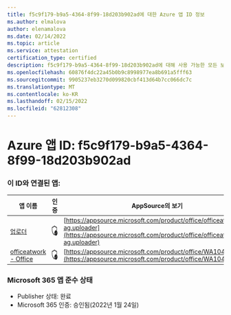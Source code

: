 ```yaml
---
title: f5c9f179-b9a5-4364-8f99-18d203b902ad에 대한 Azure 앱 ID 정보
ms.author: elmalova
author: elenamalova
ms.date: 02/14/2022
ms.topic: article
ms.service: attestation
certification_type: certified
description: f5c9f179-b9a5-4364-8f99-18d203b902ad에 대해 사용 가능한 모든 보안 및 규정 준수 정보입니다.
ms.openlocfilehash: 60876f4dc22a45b0b9c8998977ea8b691a5fff63
ms.sourcegitcommit: 9905237eb3270d099820cbf413d64b7cc066dc7c
ms.translationtype: MT
ms.contentlocale: ko-KR
ms.lasthandoff: 02/15/2022
ms.locfileid: "62812308"
---
```

# <a name="azure-app-id-f5c9f179-b9a5-4364-8f99-18d203b902ad"></a>Azure 앱 ID: f5c9f179-b9a5-4364-8f99-18d203b902ad


### <a name="apps-associated-with-this-id"></a>이 ID와 연결된 앱:
| **앱 이름** | **인증** | **AppSource의 보기** |
|--------------|---------------|-----------------------|
| [업로더](https://docs.microsoft.com/microsoft-365-app-certification/forward/officeatwork-ag.uploader) | <img alt="Certified application badge" src="../media/certified-badge.png" height="25" width="25" /> | [https://appsource.microsoft.com/product/office/officeatwork-ag.uploader](https://appsource.microsoft.com/product/office/officeatwork-ag.uploader) |
| [officeatwork - Office](https://docs.microsoft.com/microsoft-365-app-certification/forward/WA104381430) | <img alt="Certified application badge" src="../media/certified-badge.png" height="25" width="25" /> | [https://appsource.microsoft.com/product/office/WA104381430](https://appsource.microsoft.com/product/office/WA104381430) |

### <a name="microsoft-365-app-compliance-status"></a>Microsoft 365 앱 준수 상태
- Publisher 상태: 완료
- Microsoft 365 인증: 승인됨(2022년 1월 24일)
